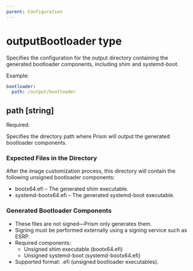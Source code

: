 ```yaml
---
parent: Configuration
---
```


# outputBootloader type

Specifies the configuration for the output directory containing the generated bootloader components, including shim and systemd-boot.

Example:

```yaml
bootloader:
  path: /output/bootloader
```

## path [string]

Required.

Specifies the directory path where Prism will output the generated bootloader components.

### Expected Files in the Directory

After the image customization process, this directory will contain the following unsigned bootloader components:

- bootx64.efi – The generated shim executable.
- systemd-bootx64.efi – The generated systemd-boot executable.

### Generated Bootloader Components

- These files are not signed—Prism only generates them.
- Signing must be performed externally using a signing service such as ESRP.
- Required components:
  - Unsigned shim executable (bootx64.efi)
  - Unsigned systemd-boot (systemd-bootx64.efi)
- Supported format: .efi (unsigned bootloader executables).
